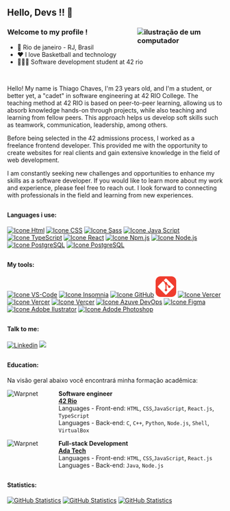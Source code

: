 <link rel="stylesheet" href="https://cdn.jsdelivr.net/gh/devicons/devicon@v2.15.1/devicon.min.css">

## Hello, Devs !! 👋
### Welcome to my profile ! <img src="https://raw.githubusercontent.com/MicaelliMedeiros/micaellimedeiros/master/image/computer-illustration.png" alt="ilustração de um computador" min-width="200px" max-width="200px" width="200px" align="right">

- 📍 Rio de janeiro - RJ, Brasil
- ❤️ I love Basketball and technology
- 👨🏻‍💻 Software development student at 42 rio

<br>

Hello! My name is Thiago Chaves, I'm 23 years old, and I'm a student, or better yet, a "cadet" in software engineering at 42 RIO College. The teaching method at 42 RIO is based on peer-to-peer learning, allowing us to absorb knowledge hands-on through projects, while also teaching and learning from fellow peers. This approach helps us develop soft skills such as teamwork, communication, leadership, among others.

Before being selected in the 42 admissions process, I worked as a freelance frontend developer. This provided me with the opportunity to create websites for real clients and gain extensive knowledge in the field of web development.

I am constantly seeking new challenges and opportunities to enhance my skills as a software developer. If you would like to learn more about my work and experience, please feel free to reach out. I look forward to connecting with professionals in the field and learning from new experiences.

##

#### Languages i use:
[<img height="48px" width="48px" alt="Icone Html" src="https://skillicons.dev/icons?i=html"/>](https://developer.mozilla.org/pt-BR/docs/Web/HTML)
[<img height="48px" width="48px" alt="Icone CSS" src="https://skillicons.dev/icons?i=css"/>](https://developer.mozilla.org/pt-BR/docs/Web/CSS)
[<img height="48px" width="48px" alt="Icone Sass" src="https://skillicons.dev/icons?i=sass"/>](https://sass-lang.com)
[<img height="48px" width="48px" alt="Icone Java Script" src="https://skillicons.dev/icons?i=js"/>](https://developer.mozilla.org/pt-BR/docs/Web/JavaScript)
[<img height="48px" width="48px" alt="Icone TypeScript" src="https://skillicons.dev/icons?i=ts"/>](https://www.typescriptlang.org/pt/)
[<img height="48px" width="48px" alt="Icone React" src="https://skillicons.dev/icons?i=react"/>](https://pt-br.react.dev)
[<img height="48px" width="48px" alt="Icone Npm.js" src="https://skillicons.dev/icons?i=java"/>](https://www.Java.com)
[<img height="48px" width="48px" alt="Icone Node.js" src="https://skillicons.dev/icons?i=nodejs"/>](https://nodejs.org)
[<img height="48px" width="48px" alt="Icone PostgreSQL" src="https://skillicons.dev/icons?i=c"/>](https://www.learn-c.org/)
[<img height="48px" width="48px" alt="Icone PostgreSQL" src="https://skillicons.dev/icons?i=cpp"/>](https://learn.microsoft.com/pt-br/cpp/cpp/?view=msvc-170)

##

#### My tools:
[<img height="48px" width="48px" alt="Icone VS-Code" src="https://skillicons.dev/icons?i=vscode"/>](https://code.visualstudio.com)
[<img height="48px" width="48px" alt="Icone Insomnia" src="https://i.postimg.cc/MHch4m7T/insomnia.png"/>](https://insomnia.rest)
[<img height="48px" width="48px" alt="Icone GitHub" src="https://skillicons.dev/icons?i=github"/>](https://github.com/)
[<img height="48px" width="48px" alt="Icone Git" src="https://raw.githubusercontent.com/tandpfun/skill-icons/main/icons/Git.svg"/>](https://git-scm.com)
[<img height="48px" width="48px" alt="Icone Vercer" src="https://skillicons.dev/icons?i=aws"/>](https://aws.amazon.com/)
[<img height="48px" width="48px" alt="Icone Vercer" src="https://skillicons.dev/icons?i=vercel"/>](https://vercel.com)
[<img height="48px" width="48px" alt="Icone Vercer" src="https://skillicons.dev/icons?i=firebase"/>](https://firebase.com)
[<img height="48px" width="48px" alt="Icone Azuve DevOps" src="https://skillicons.dev/icons?i=azure"/>](https://azure.microsoft.com/pt-br/products/devops/)
[<img height="48px" width="48px" alt="Icone Figma" src="https://skillicons.dev/icons?i=figma"/>](https://www.figma.com)
[<img height="48px" width="48px" alt="Icone Adobe Ilustrator" src="https://skillicons.dev/icons?i=ai"/>](https://www.adobe.com/br/products/illustrator.html)
[<img height="48px" width="48px" alt="Icone Adode Photoshop" src="https://skillicons.dev/icons?i=ps"/>](https://www.adobe.com/br/products/photoshop.html)

##

#### Talk to me:
[<img alt="Linkedin" src="https://img.shields.io/badge/-linkedin-%230077B5?style=for-the-badge&logo=linkedin&logoColor=white"/>](https://www.linkedin.com/in/thiago-chaves-2469b6218/)
 <a href = "mailto:contatothiagoschaves61@gmail.com"><img src="https://img.shields.io/badge/-Gmail-%23333?style=for-the-badge&logo=gmail&logoColor=white" target="_blank"></a>

##

#### Education:
Na visão geral abaixo você encontrará minha formação acadêmica:

[<img align="left" height="94px" width="120px" alt="Warpnet" src="https://i.postimg.cc/p9N2Zdqw/42.png"/>](https://42.rio/)
**Software engineer** \
[**42 Rio**](https://42.rio/) \
Languages - Front-end: `HTML`, `CSS`,`JavaScript`, `React.js`, `TypeScript`
<br/>Languages - Back-end: `C`, `C++`, `Python`, `Node.js`, `Shell`, `VirtualBox`

[<img align="left" height="94px" width="120px" alt="Warpnet" src="https://i.postimg.cc/CzV4GkqG/ada.jpg"/>](https://ada.tech/)
**Full-stack Development** \
[**Ada Tech**](https://ada.tech/) \
Languages - Front-end: `HTML`, `CSS`,`JavaScript`, `React.js`
<br/>Languages - Back-end: `Java`, `Node.js`


##

#### Statistics:
[<img height="180px" alt="GitHub Statistics" src="https://github-readme-stats.vercel.app/api/top-langs/?username=tchaves42&layout=compact&langs_count=7&theme=tokyonight"/>](https://github.com/)
[<img height="180px" alt="GitHub Statistics" src="https://github-readme-stats.vercel.app/api/?username=tchaves42&show_icons=true&include_all_commits=true&theme=tokyonight"/>](https://github.com/)
[<img height="153px" alt="GitHub Statistics" src="http://github-readme-streak-stats.herokuapp.com/?user=tchaves42&amp;theme=tokyonight"/>](https://github.com/)

